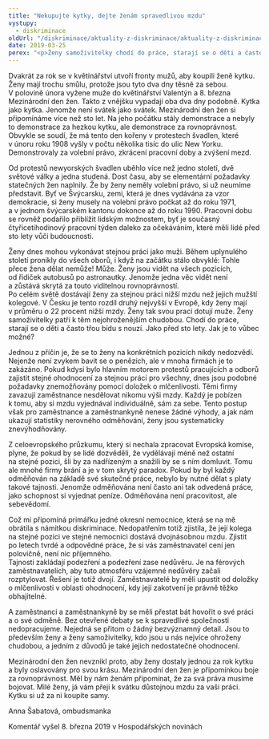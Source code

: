 ```yaml
---
title: "Nekupujte kytky, dejte ženám spravedlivou mzdu"
vystupy:
  - diskriminace
oldUrl: "/diskriminace/aktuality-z-diskriminace/aktuality-z-diskriminace-2019/nekupujte-kytky-dejte-zenam-spravedlivou-mzdu/"
date: 2019-03-25
perex: "<p>Ženy samoživitelky chodí do práce, starají se o děti a často třou bídu s nouzí jako před sto lety. Jak je to možné? </p>"
---
```


<!-- imported from the old website -->

<p>Dvakrát za rok se v květinářství utvoří fronty mužů, aby koupili ženě kytku. Ženy mají trochu smůlu, protože jsou tyto dva dny těsně za sebou. V polovině února vyžene muže do květinářství Valentýn a 8. března Mezinárodní den žen. Takto z vnějšku vypadají oba dva dny podobně. Kytka jako kytka. Jenomže není svátek jako svátek. Mezinárodní den žen si připomínáme více než sto let. Na jeho počátku stály demonstrace a nebyly to demonstrace za hezkou kytku, ale demonstrace za rovnoprávnost. Obvykle se soudí, že má tento den kořeny v protestech švadlen, které v únoru roku 1908 vyšly v počtu několika tisíc do ulic New Yorku. Demonstrovaly za volební právo, zkrácení pracovní doby a zvýšení mezd.</p><p> Od protestů newyorských švadlen uběhlo více než jedno století, dvě světové války a jedna studená. Dost času, aby se elementární požadavky statečných žen naplnily. Že by ženy neměly volební právo, si už neumíme představit. Byť ve Švýcarsku, zemi, která je dnes vydávána za vzor demokracie, si ženy musely na volební právo počkat až do roku 1971, a v jednom švýcarském kantonu dokonce až do roku 1990. Pracovní dobu se rovněž podařilo přiblížit lidským možnostem, byť je současný čtyřicetihodinový pracovní týden daleko za očekáváním, které měli lidé před sto lety vůči budoucnosti.</p><p> Ženy dnes mohou vykonávat stejnou práci jako muži. Během uplynulého století pronikly do všech oborů, i když na začátku stálo obvyklé: Tohle přece žena dělat nemůže! Může. Ženy jsou vidět na všech pozicích, od řidiček autobusů po astronautky. Jenomže jedna věc vidět není a zůstává skrytá za touto viditelnou rovnoprávností. <br /> Po celém světě dostávají ženy za stejnou práci nižší mzdu než jejich mužští kolegové. V Česku je tento rozdíl druhý nejvyšší v Evropě, kdy ženy mají v průměru o 22 procent nižší mzdy. Ženy tak svou prací dotují muže. Ženy samoživitelky patří k těm nejohroženějším chudobou. Chodí do práce, starají se o děti a často třou bídu s nouzí. Jako před sto lety. Jak je to vůbec možné?</p><p> Jednou z příčin je, že se to ženy na konkrétních pozicích nikdy nedozvědí. Nejenže není zvykem bavit se o penězích, ale v mnoha firmách je to zakázáno. Pokud kdysi bylo hlavním motorem protestů pracujících a odborů zajistit stejné ohodnocení za stejnou práci pro všechny, dnes jsou podobné požadavky znemožňovány pomocí doložek o mlčenlivosti. Těmi firmy zavazují zaměstnance nesdělovat nikomu výši mzdy. Každý je pobízen k tomu, aby si mzdu vyjednával individuálně, sám za sebe. Tento postup však pro zaměstnance a zaměstnankyně nenese žádné výhody, a jak nám ukazují statistiky nerovného odměňování, ženy jsou systematicky znevýhodňovány.</p><p> Z celoevropského průzkumu, který si nechala zpracovat Evropská komise, plyne, že pokud by se lidé dozvěděli, že vydělávají méně než ostatní na stejné pozici, šli by za nadřízeným a snažili by se s ním domluvit. Tomu ale mnohé firmy brání a je v tom skrytý paradox. Pokud by byl každý odměňován na základě své skutečné práce, nebylo by nutné dělat s platy takové tajnosti. Jenomže odměňována není často ani tak odvedená práce, jako schopnost si vyjednat peníze. Odměňována není pracovitost, ale sebevědomí.</p><p> Což mi připomíná primářku jedné okresní nemocnice, která se na mě obrátila s námitkou diskriminace. Nedopatřením totiž zjistila, že její kolega na stejné pozici ve stejné nemocnici dostává dvojnásobnou mzdu. Zjistit po letech tvrdé a odpovědné práce, že si vás zaměstnavatel cení jen polovičně, není nic příjemného. <br /> Tajnosti zakládají podezření a podezření zase nedůvěru. Je na férových zaměstnavatelích, aby tuto atmosféru vzájemné nedůvěry začali rozptylovat. Řešení je totiž dvojí. Zaměstnavatelé by měli upustit od doložky o mlčenlivosti v oblasti ohodnocení, kdy její zakotvení je právně těžko obhajitelné.</p><p> A zaměstnanci a zaměstnankyně by se měli přestat bát hovořit o své práci a o své odměně. Bez otevřené debaty se k spravedlivé společnosti nedopracujeme. Nejedná se přitom o žádný bezvýznamný detail. Jsou to především ženy a ženy samoživitelky, kdo jsou u nás nejvíce ohroženy chudobou, a jedním z důvodů je také jejich nedostatečné ohodnocení.</p><p> Mezinárodní den žen nevznikl proto, aby ženy dostaly jednou za rok kytku a byly oslavovány pro svou krásu. Mezinárodní den žen je připomínkou boje za rovnoprávnost. Měl by nám ženám připomínat, že za svá práva musíme bojovat. Milé ženy, já vám přeji k svátku důstojnou mzdu za vaši práci. Kytku si už za ni koupíte samy. </p><p>Anna Šabatová, ombudsmanka</p><p>Komentář vyšel 8. března 2019 v Hospodářských novinách</p>
